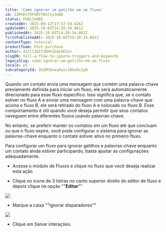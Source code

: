 ```yaml
---
title: 'Como ignorar um gatilho em um fluxo'
id: 1IMvEnf0FUEFTW37zy3mQ6
status: PUBLISHED
createdAt: 2025-09-12T17:57:54.426Z
updatedAt: 2025-10-03T14:20:34.001Z
publishedAt: 2025-10-03T14:20:34.001Z
firstPublishedAt: 2025-10-03T14:20:34.001Z
contentType: tutorial
productTeam: Post-purchase
author: 4JJllZ4I71DHhIOaLOE3nz
slugEN: tell-a-flow-to-ignore-triggers-and-keywords
legacySlug: como-ignorar-um-gatilho-em-um-fluxo
locale: pt
subcategoryId: 2kZMtDveyKwicJ6Hs8s2yN
---
```


Quando um contato envia uma mensagem que contém uma palavra-chave previamente definida para iniciar um fluxo, ele será automaticamente direcionado para esse fluxo específico. Isso significa que, se o contato estiver no fluxo A e enviar uma mensagem com uma palavra-chave que aciona o fluxo B, ele será retirado do fluxo A e colocado no fluxo B. Esse comportamento é útil quando você deseja permitir que seus contatos naveguem entre diferentes fluxos usando palavras-chave.

No entanto, se preferir manter os contatos em um fluxo até que concluam ou que o fluxo expire, você pode configurar o sistema para ignorar as palavras-chave enquanto o contato estiver ativo no primeiro fluxo.

Para configurar um fluxo para ignorar gatilhos e palavras-chave enquanto um contato ainda estiver participando, basta ajustar as configurações adequadamente.

-    Acesse o módulo de Fluxos e clique no fluxo que você deseja realizar esta ação

-   Clique no ícone de 3 listras no canto superior direito do editor de fluxo e depois clique na opção ""**Editar**""

![](https://cdn.statically.io/gh/vtexdocs/help-center-content/refs/heads/main/docs/pt/tutorials/weni-by-vtex/est%C3%BAdio/como-ignorar-um-gatilho-em-um-fluxo_1.png)

-    Marque a caixa ""Ignorar disparadores""

![](https://cdn.statically.io/gh/vtexdocs/help-center-content/refs/heads/main/docs/pt/tutorials/weni-by-vtex/est%C3%BAdio/como-ignorar-um-gatilho-em-um-fluxo_2.png)

-    Clique em Salvar interações.
